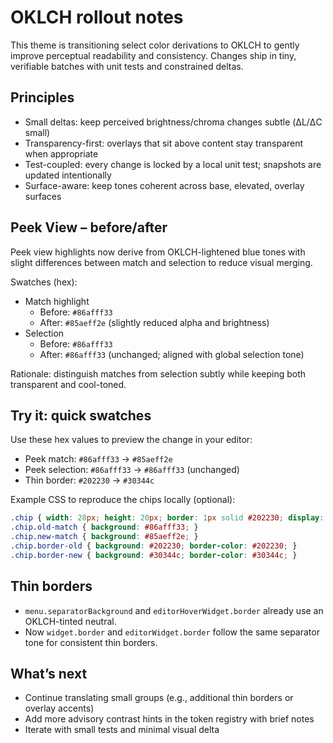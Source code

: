 # OKLCH rollout notes

This theme is transitioning select color derivations to OKLCH to gently improve perceptual readability and consistency. Changes ship in tiny, verifiable batches with unit tests and constrained deltas.

## Principles

- Small deltas: keep perceived brightness/chroma changes subtle (ΔL/ΔC small)
- Transparency-first: overlays that sit above content stay transparent when appropriate
- Test-coupled: every change is locked by a local unit test; snapshots are updated intentionally
- Surface-aware: keep tones coherent across base, elevated, overlay surfaces

## Peek View – before/after

Peek view highlights now derive from OKLCH-lightened blue tones with slight differences between match and selection to reduce visual merging.

Swatches (hex):

- Match highlight
  - Before: `#86afff33`
  - After:  `#85aeff2e` (slightly reduced alpha and brightness)
- Selection
  - Before: `#86afff33`
  - After:  `#86afff33` (unchanged; aligned with global selection tone)

Rationale: distinguish matches from selection subtly while keeping both transparent and cool-toned.

## Try it: quick swatches

Use these hex values to preview the change in your editor:

- Peek match: `#86afff33` → `#85aeff2e`
- Peek selection: `#86afff33` → `#86afff33` (unchanged)
- Thin border: `#202230` → `#30344c`

Example CSS to reproduce the chips locally (optional):

```css
.chip { width: 28px; height: 20px; border: 1px solid #202230; display: inline-block; }
.chip.old-match { background: #86afff33; }
.chip.new-match { background: #85aeff2e; }
.chip.border-old { background: #202230; border-color: #202230; }
.chip.border-new { background: #30344c; border-color: #30344c; }
```

## Thin borders

- `menu.separatorBackground` and `editorHoverWidget.border` already use an OKLCH-tinted neutral.
- Now `widget.border` and `editorWidget.border` follow the same separator tone for consistent thin borders.

## What’s next

- Continue translating small groups (e.g., additional thin borders or overlay accents)
- Add more advisory contrast hints in the token registry with brief notes
- Iterate with small tests and minimal visual delta
